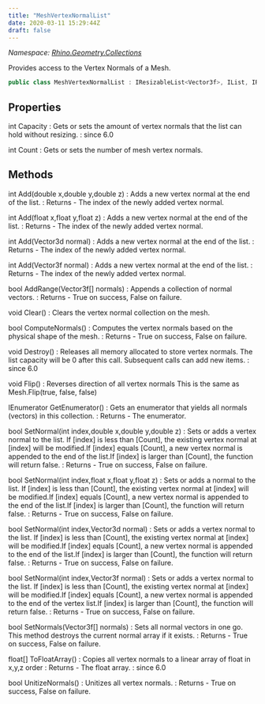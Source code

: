 ```yaml
---
title: "MeshVertexNormalList"
date: 2020-03-11 15:29:44Z
draft: false
---
```


*Namespace: [Rhino.Geometry.Collections](../)*

Provides access to the Vertex Normals of a Mesh.
```cs
public class MeshVertexNormalList : IResizableList<Vector3f>, IList, IReadOnlyList<Vector3f>
```
## Properties

int Capacity
: Gets or sets the amount of vertex normals that the list can hold without resizing.
: since 6.0

int Count
: Gets or sets the number of mesh vertex normals.
## Methods

int Add(double x,double y,double z)
: Adds a new vertex normal at the end of the list.
: Returns - The index of the newly added vertex normal.

int Add(float x,float y,float z)
: Adds a new vertex normal at the end of the list.
: Returns - The index of the newly added vertex normal.

int Add(Vector3d normal)
: Adds a new vertex normal at the end of the list.
: Returns - The index of the newly added vertex normal.

int Add(Vector3f normal)
: Adds a new vertex normal at the end of the list.
: Returns - The index of the newly added vertex normal.

bool AddRange(Vector3f[] normals)
: Appends a collection of normal vectors.
: Returns - True on success, False on failure.

void Clear()
: Clears the vertex normal collection on the mesh.

bool ComputeNormals()
: Computes the vertex normals based on the physical shape of the mesh.
: Returns - True on success, False on failure.

void Destroy()
: Releases all memory allocated to store vertex normals. The list capacity will be 0 after this call.
     Subsequent calls can add new items.
: since 6.0

void Flip()
: Reverses direction of all vertex normals
     This is the same as Mesh.Flip(true, false, false)

IEnumerator<Vector3f> GetEnumerator()
: Gets an enumerator that yields all normals (vectors) in this collection.
: Returns - The enumerator.

bool SetNormal(int index,double x,double y,double z)
: Sets or adds a vertex normal to the list.
     If [index] is less than [Count], the existing vertex normal at [index] will be modified.If [index] equals [Count], a new vertex normal is appended to the end of the list.If [index] is larger than [Count], the function will return false.
: Returns - True on success, False on failure.

bool SetNormal(int index,float x,float y,float z)
: Sets or adds a normal to the list.
     If [index] is less than [Count], the existing vertex normal at [index] will be modified.If [index] equals [Count], a new vertex normal is appended to the end of the list.If [index] is larger than [Count], the function will return false.
: Returns - True on success, False on failure.

bool SetNormal(int index,Vector3d normal)
: Sets or adds a vertex normal to the list.
     If [index] is less than [Count], the existing vertex normal at [index] will be modified.If [index] equals [Count], a new vertex normal is appended to the end of the list.If [index] is larger than [Count], the function will return false.
: Returns - True on success, False on failure.

bool SetNormal(int index,Vector3f normal)
: Sets or adds a vertex normal to the list.
     If [index] is less than [Count], the existing vertex normal at [index] will be modified.If [index] equals [Count], a new vertex normal is appended to the end of the vertex list.If [index] is larger than [Count], the function will return false.
: Returns - True on success, False on failure.

bool SetNormals(Vector3f[] normals)
: Sets all normal vectors in one go. This method destroys the current normal array if it exists.
: Returns - True on success, False on failure.

float[] ToFloatArray()
: Copies all vertex normals to a linear array of float in x,y,z order
: Returns - The float array.
: since 6.0

bool UnitizeNormals()
: Unitizes all vertex normals.
: Returns - True on success, False on failure.
